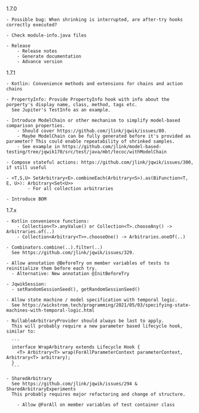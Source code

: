 
1.7.0

    - Possible bug: When shrinking is interrupted, are after-try hooks correctly executed?

    - Check module-info.java files

    - Release
        - Release notes
        - Generate documentation
        - Advance version 

1.7.1

    - Kotlin: Convenience methods and extensions for chains and action chains

    - PropertyInfo: Provide PropertyInfo hook with info about the porperty's display name, class, method, tags etc.
      See Jupiter's TestInfo as an example.

    - Introduce ModelChain or other mechanism to simplify model-based comparison properties. 
        - Should cover https://github.com/jlink/jqwik/issues/80.
        - Maybe ModelChain can be fully generated before it's provided as parameter? This could enable repeatability of shrinked samples.
        - See example in https://github.com/jlink/model-based-testing/tree/jqwik170/src/test/java/mbt/tecoc/withModelChain

    - Compose stateful actions: https://github.com/jlink/jqwik/issues/300, if still useful

    - <T,S,U> SetArbitrary<E>.combineEach(Arbitrary<S>).as(BiFunction<T, E, U>): Arbitrary<Set<U>>
            - For all collection arbitraries

    - Introduce BOM

1.7.x

    - Kotlin convenience functions:
        - Collection<T>.anyValue() or Collection<T>.chooseAny() -> Arbitraries.of(..)
        - Collection<Arbitrary<T>>.chooseOne() -> Arbitraries.oneOf(..)

    - Combinators.combine(..).filter(..)
      See https://github.com/jlink/jqwik/issues/329.

    - Allow annotation @BeforeTry on member variables of tests to reinitialize them before each try.
      - Alternative: New annotation @InitBeforeTry

    - JqwikSession:
      - setRandomSessionSeed(), getRandomSessionSeed()

    - Allow state machine / model specification with temporal logic.
      See https://wickstrom.tech/programming/2021/05/03/specifying-state-machines-with-temporal-logic.html

    - NullableArbitraryProvider should always be last to apply.
      This will probably require a new parameter based lifecycle hook, similar to:

      ```
      interface WrapArbitrary extends Lifecycle Hook {
        <T> Arbitrary<T> wrap(ForAllParameterContext parameterContext, Arbitrary<T> arbitrary);
      }
      ```

    - SharedArbitrary
      See https://github.com/jlink/jqwik/issues/294 & SharedArbitraryExperiments
      This probably requires major refactoring and change of structure.

        - Allow @ForAll on member variables of test container class


